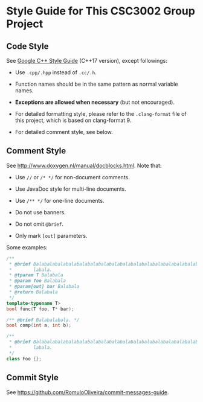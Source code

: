# Style Guide for This CSC3002 Group Project

## Code Style

See [Google C++ Style Guide](https://google.github.io/styleguide/cppguide.html)
(C++17 version), except followings:

- Use `.cpp/.hpp` instead of `.cc/.h`.

- Function names should be in the same pattern as normal variable names.

- **Exceptions are allowed when necessary** (but not encouraged).

- For detailed formatting style, please refer to the `.clang-format` file of
  this project, which is based on clang-format 9.

- For detailed comment style, see below.

## Comment Style

See http://www.doxygen.nl/manual/docblocks.html. Note that:

- Use `//` or `/* */` for non-document comments.

- Use JavaDoc style for multi-line documents.

- Use `/** */` for one-line documents.

- Do not use banners.

- Do not omit `@brief`.

- Only mark `[out]` parameters.

Some examples:

```cpp
/**
 * @brief Balabalabalabalabalabalabalabalabalabalabalabalabalabalabalabalabalaba
 *        labala.
 * @tparam T Balabala
 * @param foo Balabala
 * @param[out] bar Balabala
 * @return Balabala
 */
template<typename T>
bool func(T foo, T* bar);

/** @brief Balabalabala. */
bool comp(int a, int b);

/**
 * @brief Balabalabalabalabalabalabalabalabalabalabalabalabalabalabalabalabalaba
 *        labala.
 */
class Foo {};
```

## Commit Style

See https://github.com/RomuloOliveira/commit-messages-guide.
